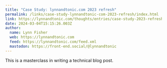 ```yaml
---
title: "Case Study: lynnandtonic.com 2023 refresh"
permalink: /links/case-study-lynnandtonic-com-2023-refresh/index.html
link: https://lynnandtonic.com/thoughts/entries/case-study-2023-refresh/
date: 2024-03-04T15:15:26.003Z
author: 
  name: Lynn Fisher
  web: https://lynnandtonic.com
  feed: https://lynnandtonic.com/feed.xml
  mastodon: https://front-end.social/@lynnandtonic
---
```


This is a masterclass in writing a technical blog post.
